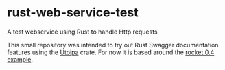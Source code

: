 # rust-web-service-test
A test webservice using Rust to handle Http requests

This small repository was intended to try out Rust Swagger documentation features using the [Utoipa](https://github.com/juhaku/utoipa) crate.
For now it is based around the [rocket 0.4 example](https://github.com/juhaku/utoipa/tree/master/examples/rocket-0_4-hello).